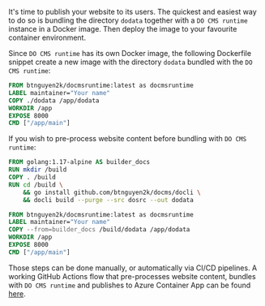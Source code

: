 It's time to publish your website to its users. The quickest and easiest way to do so is bundling the directory `dodata` together with a `DO CMS runtime` instance in a Docker image. Then deploy the image to your favourite container environment.

Since `DO CMS runtime` has its own Docker image, the following Dockerfile snippet create a new image with the directory `dodata` bundled with the `DO CMS runtime`:

```dockerfile
FROM btnguyen2k/docmsruntime:latest as docmsruntime
LABEL maintainer="Your name"
COPY ./dodata /app/dodata
WORKDIR /app
EXPOSE 8000
CMD ["/app/main"]
```

If you wish to pre-process website content before bundling with `DO CMS runtime`:

```dockerfile
FROM golang:1.17-alpine AS builder_docs
RUN mkdir /build
COPY . /build
RUN cd /build \
    && go install github.com/btnguyen2k/docms/docli \
    && docli build --purge --src dosrc --out dodata

FROM btnguyen2k/docmsruntime:latest as docmsruntime
LABEL maintainer="Your name"
COPY --from=builder_docs /build/dodata /app/dodata
WORKDIR /app
EXPOSE 8000
CMD ["/app/main"]
```

Those steps can be done manually, or automatically via CI/CD pipelines. A working GitHub Actions flow that pre-processes website content, bundles with `DO CMS runtime` and publishes to Azure Container App can be found <a href="https://github.com/btnguyen2k/docms/blob/main/.github/workflows/dodocs.yml" target="_blank">here</a>.